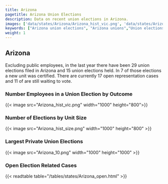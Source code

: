 ```yaml
---
title: Arizona
pagetitle: Arizona Union Elections
description: Data on recent union elections in Arizona.
images: ['data/states/Arizona/Arizona_hist_vic.png', 'data/states/Arizona/Arizona_hist_size.png', 'data/states/Arizona/Arizona_10.png']
keywords: ["Arizona union elections", "Arizona unions","Union elections"]
weight: 1
---
```

##  Arizona

Excluding public employees, in the last year there have been 29 union elections filed in Arizona and 15 union elections held. In 7 of those elections a new unit was certified. There are currently 17 open representation cases and 11 of are still waiting to vote.

### Number Employees in a Union Election by Outcome
{{< image src="Arizona_hist_vic.png" width="1000" height="800">}}

### Number of Elections by Unit Size
{{< image src="Arizona_hist_size.png" width="1000" height="800" >}}

### Largest Private Union Elections
{{< image src="Arizona_10.png" width="1000" height="1000"  >}}

### Open Election Related Cases
{{< readtable table="/tables/states/Arizona_open.html" >}}

